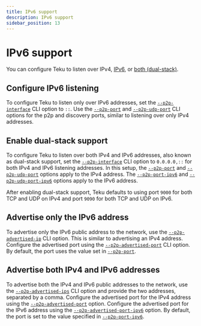 ```yaml
---
title: IPv6 support
description: IPv6 support
sidebar_position: 13
---
```


# IPv6 support

You can configure Teku to listen over IPv4, [IPv6](#configure-ipv6-listening), or [both (dual-stack)](#configure-dual-stack-listening).

## Configure IPv6 listening

To configure Teku to listen only over IPv6 addresses, set the [`--p2p-interface`](../reference/cli/index.md#p2p-interface-p2p-interfaces) CLI option to `::`. 
Use the [`--p2p-port`](../reference/cli/index.md#p2p-port) and [`--p2p-udp-port`](../reference/cli/index.md#p2p-udp-port) CLI options for the p2p and discovery ports, similar to listening over only IPv4 addresses.

## Enable dual-stack support

To configure Teku to listen over both IPv4 and IPv6 addresses, also known as dual-stack support, set the [`--p2p-interface`](../reference/cli/index.md#p2p-interface-p2p-interfaces) CLI option to `0.0.0.0,::` for both IPv4 and IPv6 listening addresses. 
In this setup, the [`--p2p-port`](../reference/cli/index.md#p2p-port) and [`--p2p-udp-port`](../reference/cli/index.md#p2p-udp-port) options apply to the IPv4 address. The [`--p2p-port-ipv6`](../reference/cli/index.md#p2p-port-ipv6) and [`--p2p-udp-port-ipv6`](../reference/cli/index.md#p2p-udp-port-ipv6) options apply to the IPv6 address.

After enabling dual-stack support, Teku defaults to using port `9000` for both TCP and UDP on IPv4 and port `9090` for both TCP and UDP on IPv6.

## Advertise only the IPv6 address

To advertise only the IPv6 public address to the network, use the [`--p2p-advertised-ip`](../reference/cli/index.md#p2p-advertised-ip-p2p-advertised-ips) CLI option. 
This is similar to advertising an IPv4 address. Configure the advertised port using the [`--p2p-advertised-port`](../reference/cli/index.md#p2p-advertised-port) CLI option. 
By default, the port uses the value set in [`--p2p-port`](../reference/cli/index.md#p2p-port).

## Advertise both IPv4 and IPv6 addresses

To advertise both the IPv4 and IPv6 public addresses to the network, use the [`--p2p-advertised-ips`](../reference/cli/index.md#p2p-advertised-ip-p2p-advertised-ips) CLI option and provide the two addresses, separated by a comma. 
Configure the advertised port for the IPv4 address using the [`--p2p-advertised-port`](../reference/cli/index.md#p2p-advertised-port) option. 
Configure the advertised port for the IPv6 address using the [`--p2p-advertised-port-ipv6`](../reference/cli/index.md#p2p-advertised-port-ipv6) option. 
By default, the port is set to the value specified in [`--p2p-port-ipv6`](../reference/cli/index.md#p2p-port-ipv6).
